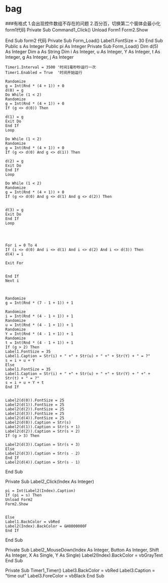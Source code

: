 # bag
###有格式
1.会出现控件数组不存在的问题
2.百分百，切换第二个窗体会最小化
form1代码
Private Sub Command1_Click()
    Unload Form1
    Form2.Show
    
End Sub
form2 代码
Private Sub Form_Load()
    Label1.FontSize = 30
End Sub
Public s As Integer
Public pi As Integer
Private Sub Form_Load()
    Dim d(5) As Integer
    Dim a As String
    Dim i As Integer, u As Integer, Y As Integer, t As Integer, g As Integer, j As Integer
    
    
    Timer1.Interval = 3500 '时间1毫秒秒运行一次
    Timer1.Enabled = True  '时间开始运行
    
    Randomize
    g = Int(Rnd * (4 + 1)) + 0
    d(0) = g
    Do While (1 < 2)
    Randomize
    g = Int(Rnd * (4 + 1)) + 0
    If (g <> d(0)) Then
    
    d(1) = g
    Exit Do
    End If
    Loop
    
    Do While (1 < 2)
    Randomize
    g = Int(Rnd * (4 + 1)) + 0
    If (g <> d(0) And g <> d(1)) Then
    
    d(2) = g
    Exit Do
    End If
    Loop
    
    Do While (1 < 2)
    Randomize
    g = Int(Rnd * (4 + 1)) + 0
    If (g <> d(0) And g <> d(1) And g <> d(2)) Then
    
    
    d(3) = g
    Exit Do
    End If
    Loop
    
    
    
    
    For i = 0 To 4
    If (i <> d(0) And i <> d(1) And i <> d(2) And i <> d(3)) Then
    d(4) = i
    
    Exit For
    
    
    End If
    Next i
    
    
    
    Randomize
    g = Int(Rnd * (7 - 1 + 1)) + 1
    
    Randomize
    i = Int(Rnd * (4 - 1 + 1)) + 1
    Randomize
    u = Int(Rnd * (4 - 1 + 1)) + 1
    Randomize
    Y = Int(Rnd * (4 - 1 + 1)) + 1
    Randomize
    t = Int(Rnd * (4 - 1 + 1)) + 1
    If (g > 2) Then
    Label1.FontSize = 35
    Label1.Caption = Str(i) + " +" + Str(u) + " +" + Str(Y) + " = ?"
    s = i + u + Y
    Else
    Label1.FontSize = 35
    Label1.Caption = Str(i) + " +" + Str(u) + " +" + Str(Y) + " +" + Str(t) + " = ?"
    s = i + u + Y + t
    End If
    
    
    Label2(d(0)).FontSize = 25
    Label2(d(1)).FontSize = 25
    Label2(d(2)).FontSize = 25
    Label2(d(3)).FontSize = 25
    Label2(d(4)).FontSize = 25
    Label2(d(0)).Caption = Str(s)
    Label2(d(1)).Caption = Str(s + 1)
    Label2(d(2)).Caption = Str(s + 2)
    If (g > 3) Then
    
    Label2(d(3)).Caption = Str(s + 3)
    Else
    Label2(d(3)).Caption = Str(s - 2)
    End If
    Label2(d(4)).Caption = Str(s - 1)
    
    
End Sub



Private Sub Label2_Click(Index As Integer)
    
    pi = Int(Label2(Index).Caption)
    If (pi = s) Then
    Unload Form2
    Form2.Show
    
    
    Else
    Label1.BackColor = vbRed
    Label2(Index).BackColor = &H8000000F
    End If
    
End Sub



Private Sub Label2_MouseDown(Index As Integer, Button As Integer, Shift As Integer, X As Single, Y As Single)
    Label2(Index).BackColor = vbGrayText
End Sub

Private Sub Timer1_Timer()
    Label3.BackColor = vbRed
    Label3.Caption = "time out"
    Label3.ForeColor = vbBlack
End Sub






















